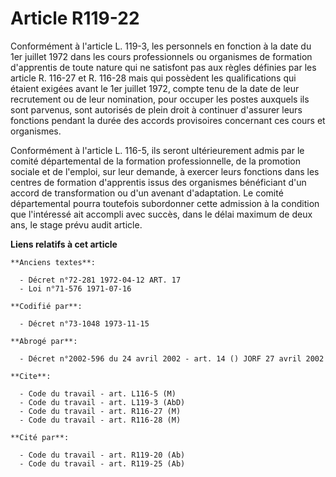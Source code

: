 # Article R119-22

Conformément à l'article L. 119-3, les personnels en fonction à la date du 1er juillet 1972 dans les cours professionnels ou
organismes de formation d'apprentis de toute nature qui ne satisfont pas aux règles définies par les article R. 116-27 et R.
116-28 mais qui possèdent les qualifications qui étaient exigées avant le 1er juillet 1972, compte tenu de la date de leur
recrutement ou de leur nomination, pour occuper les postes auxquels ils sont parvenus, sont autorisés de plein droit à
continuer d'assurer leurs fonctions pendant la durée des accords provisoires concernant ces cours et organismes.

Conformément à l'article L. 116-5, ils seront ultérieurement admis par le comité départemental de la formation
professionnelle, de la promotion sociale et de l'emploi, sur leur demande, à exercer leurs fonctions dans les centres de
formation d'apprentis issus des organismes bénéficiant d'un accord de transformation ou d'un avenant d'adaptation. Le comité
départemental pourra toutefois subordonner cette admission à la condition que l'intéressé ait accompli avec succès, dans le
délai maximum de deux ans, le stage prévu audit article.

**Liens relatifs à cet article**

	**Anciens textes**:

	  - Décret n°72-281 1972-04-12 ART. 17
	  - Loi n°71-576 1971-07-16

	**Codifié par**:

	  - Décret n°73-1048 1973-11-15

	**Abrogé par**:

	  - Décret n°2002-596 du 24 avril 2002 - art. 14 () JORF 27 avril 2002

	**Cite**:

	  - Code du travail - art. L116-5 (M)
	  - Code du travail - art. L119-3 (AbD)
	  - Code du travail - art. R116-27 (M)
	  - Code du travail - art. R116-28 (M)

	**Cité par**:

	  - Code du travail - art. R119-20 (Ab)
	  - Code du travail - art. R119-25 (Ab)
